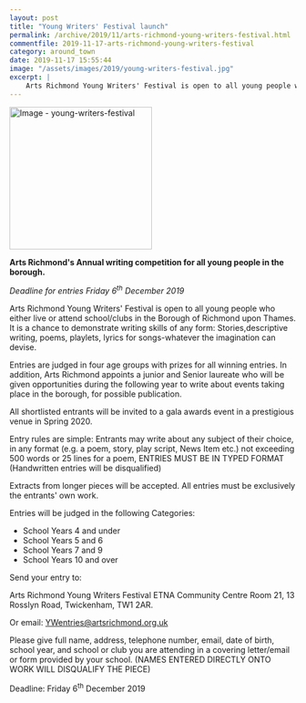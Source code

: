 ```yaml
---
layout: post
title: "Young Writers' Festival launch"
permalink: /archive/2019/11/arts-richmond-young-writers-festival.html
commentfile: 2019-11-17-arts-richmond-young-writers-festival
category: around_town
date: 2019-11-17 15:55:44
image: "/assets/images/2019/young-writers-festival.jpg"
excerpt: |
    Arts Richmond Young Writers' Festival is open to all young people who either live or attend school/clubs in the Borough of Richmond upon Thames.
---
```

<a href="/assets/images/2019/young-writers-festival.jpg" title="Click for a larger image"><img src="/assets/images/2019/young-writers-festival-thumb.jpg" width="250" alt="Image - young-writers-festival"  class="photo right"/></a>

**Arts Richmond's Annual writing competition for all young people in the borough.**

*Deadline for entries Friday 6<sup>th</sup> December 2019*

Arts Richmond Young Writers' Festival is open to all young people who either live or attend school/clubs in the Borough of Richmond upon Thames. It is a chance to demonstrate writing skills of any form: Stories,descriptive writing, poems, playlets, lyrics for songs-whatever the imagination can devise.

Entries are judged in four age groups with prizes for all winning entries. In addition, Arts Richmond appoints a junior and Senior laureate who will be given opportunities during the following year to write about events taking place in the borough, for possible publication.

All shortlisted entrants will be invited to a gala awards event in a prestigious venue in Spring 2020.

Entry rules are simple: Entrants may write about any subject of their choice, in any format (e.g. a poem, story, play script, News Item etc.) not exceeding 500 words or 25 lines for a poem, ENTRIES MUST BE IN TYPED FORMAT (Handwritten entries will be disqualified)

Extracts from longer pieces will be accepted. All entries must be exclusively the entrants' own work.

Entries will be judged in the following Categories:

- School Years 4 and under
- School Years 5 and 6
- School Years 7 and 9
- School Years 10 and over

Send your entry to:

Arts Richmond Young Writers Festival
ETNA Community Centre Room 21, 13 Rosslyn Road, Twickenham, TW1 2AR.

Or email:  [YWentries@artsrichmond.org.uk](mailto:YWentries@artsrichmond.org.uk)

Please give full name, address, telephone number, email, date of birth, school year, and school or club you are attending in a covering letter/email or form provided by your school. (NAMES ENTERED DIRECTLY ONTO WORK WILL DISQUALIFY THE PIECE)

Deadline: Friday 6<sup>th</sup> December 2019
